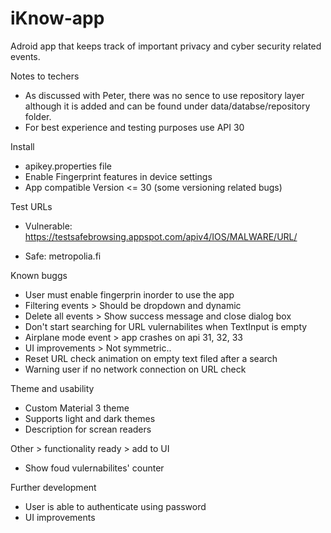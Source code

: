 # iKnow-app
Adroid app that keeps track of important privacy and cyber security related events.

Notes to techers
- As discussed with Peter, there was no sence to use repository layer although it is added and can be found under data/databse/repository folder.
- For best experience and testing purposes use API 30

Install

- apikey.properties file
- Enable Fingerprint features in device settings
- App compatible Version <= 30 (some versioning related bugs)


Test URLs

- Vulnerable: https://testsafebrowsing.appspot.com/apiv4/IOS/MALWARE/URL/

- Safe: metropolia.fi


Known buggs

- User must enable fingerprin inorder to use the app
- Filtering events > Should be dropdown and dynamic
- Delete all events > Show success message and close dialog box
- Don't start searching for URL vulernabilites when TextInput is empty
- Airplane mode event > app crashes on api 31, 32, 33
- UI improvements > Not symmetric..
- Reset URL check animation on empty text filed after a search
- Warning user if no network connection on URL check


Theme and usability
- Custom Material 3 theme
- Supports light and dark themes
- Description for screan readers 

Other > functionality ready > add to UI
- Show foud vulernabilites' counter


Further development
- User is able to authenticate using password
- UI improvements
